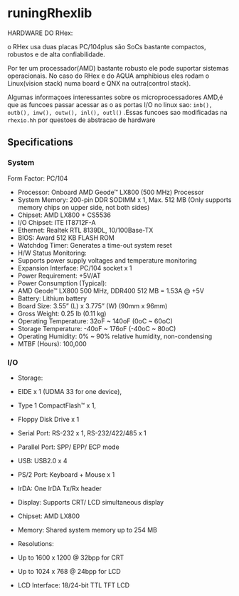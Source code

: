 # runingRhexlib

HARDWARE DO RHex: 

o RHex usa duas placas PC/104plus são SoCs bastante compactos, robustos e de alta confiabilidade.

Por ter um processador(AMD) bastante robusto ele pode suportar sistemas operacionais. No caso do RHex e do AQUA amphibious eles rodam o Linux(vision stack) numa board e QNX na outra(control stack).

Algumas informaçoes interessantes sobre os microprocessadores AMD,é que as funcoes passar acessar as o as portas I/O no linux sao:  ``inb(), outb(), inw(), outw(), inl(), outl()`` 
.Essas funcoes sao modificadas na ``rhexio.hh`` por questoes de abstracao de hardware

## Specifications 
### System

Form Factor: PC/104
- Processor: Onboard AMD Geode™ LX800 (500 MHz) Processor
- System Memory: 200-pin DDR SODIMM x 1, Max. 512 MB
(Only supports memory chips on upper side, not both sides)
- Chipset: AMD LX800 + CS5536
- I/O Chipset: ITE IT8712F-A
- Ethernet: Realtek RTL 8139DL, 10/100Base-TX
- BIOS: Award 512 KB FLASH ROM
- Watchdog Timer: Generates a time-out system reset
- H/W Status Monitoring:
- Supports power supply voltages and temperature monitoring
- Expansion Interface: PC/104 socket x 1
- Power Requirement: +5V/AT
- Power Consumption (Typical):
- AMD Geode™ LX800 500 MHz, DDR400 512 MB = 1.53A @ +5V
- Battery: Lithium battery
- Board Size: 3.55” (L) x 3.775” (W) (90mm x 96mm)
- Gross Weight: 0.25 lb (0.11 kg)
- Operating Temperature: 32oF ~ 140oF (0oC ~ 60oC)
- Storage Temperature: -40oF ~ 176oF (-40oC ~ 80oC)
- Operating Humidity: 0% ~ 90% relative humidity, non-condensing
- MTBF (Hours): 100,000

### I/O

- Storage:
- EIDE x 1 (UDMA 33 for one device),
- Type 1 CompactFlash™ x 1,
- Floppy Disk Drive x 1
- Serial Port: RS-232 x 1, RS-232/422/485 x 1
- Parallel Port: SPP/ EPP/ ECP mode
- USB: USB2.0 x 4
- PS/2 Port: Keyboard + Mouse x 1
- IrDA: One IrDA Tx/Rx header

- Display: Supports CRT/ LCD simultaneous display

- Chipset: AMD LX800
- Memory: Shared system memory up to 254 MB
- Resolutions:
- Up to 1600 x 1200 @ 32bpp for CRT
- Up to 1024 x 768 @ 24bpp for LCD
- LCD Interface: 18/24-bit TTL TFT LCD


